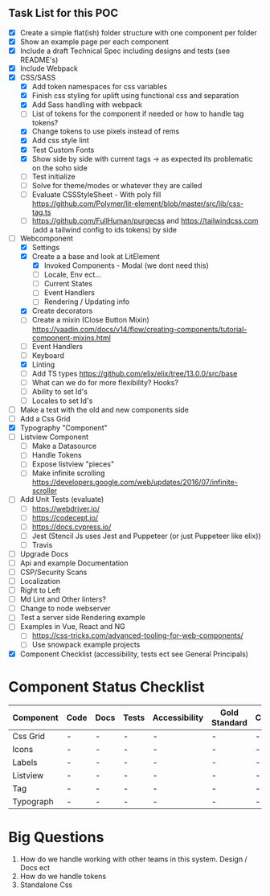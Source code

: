## Task List for this POC

- [x] Create a simple flat(ish) folder structure with one component per folder
- [x] Show an example page per each component
- [x] Include a draft Technical Spec including designs and tests (see README's)
- [x] Include Webpack
- [x] CSS/SASS
  - [x] Add token namespaces for css variables
  - [x] Finish css styling for uplift using functional css and separation
  - [x] Add Sass handling with webpack
  - [ ] List of tokens for the component if needed or how to handle tag tokens?
  - [x] Change tokens to  use pixels instead of rems
  - [x] Add css style lint
  - [x] Test Custom Fonts
  - [x] Show side by side with current tags -> as expected its problematic on the soho side
  - [ ] Test initialize
  - [ ] Solve for theme/modes or whatever they are called
  - [ ] Evaluate CSSStyleSheet  - With poly fill  https://github.com/Polymer/lit-element/blob/master/src/lib/css-tag.ts
  - [ ] https://github.com/FullHuman/purgecss and https://tailwindcss.com (add a tailwind config to ids tokens)
by side
- [ ] Webcomponent
  - [x] Settings
  - [x] Create a a base and look at LitElement
    - [x] Invoked Components - Modal (we dont need this)
    - [ ] Locale, Env ect...
    - [ ] Current States
    - [ ] Event Handlers
    - [ ] Rendering / Updating info
  - [x] Create decorators
  - [ ] Create a mixin (Close Button Mixin) https://vaadin.com/docs/v14/flow/creating-components/tutorial-component-mixins.html
  - [ ] Event Handlers
  - [ ] Keyboard
  - [x] Linting
  - [ ] Add TS types https://github.com/elix/elix/tree/13.0.0/src/base
  - [ ] What can we do for more flexibility? Hooks?
  - [ ] Ability to set Id's
  - [ ] Locales to set Id's
- [ ] Make a test with the old and new components side
- [ ] Add a Css Grid
- [x] Typography "Component"
- [ ] Listview Component
  - [ ] Make a Datasource
  - [ ] Handle Tokens
  - [ ] Expose listview "pieces"
  - [ ] Make infinite scrolling https://developers.google.com/web/updates/2016/07/infinite-scroller
- [ ] Add Unit Tests (evaluate)
  - [ ] https://webdriver.io/
  - [ ] https://codecept.io/
  - [ ] https://docs.cypress.io/
  - [ ] Jest (Stencil Js uses Jest and Puppeteer (or just Puppeteer like elix))
  - [ ] Travis
- [ ] Upgrade Docs
- [ ] Api and example Documentation
- [ ] CSP/Security Scans
- [ ] Localization
- [ ] Right to Left
- [ ] Md Lint and Other linters?
- [ ] Change to node webserver
- [ ] Test a server side Rendering example
- [ ] Examples in Vue, React and NG
  - [ ] https://css-tricks.com/advanced-tooling-for-web-components/
  - [ ] Use snowpack example projects
- [x] Component Checklist (accessibility, tests ect see General Principals)

# Component Status Checklist

| Component               | Code        | Docs         | Tests      | Accessibility | Gold Standard | Converted |
|-------------------------|-------------|--------------|------------|---------------|---------------|-----------|
| Css Grid                |            -|             -|           -|              -|              -|          -|
| Icons                   |            -|             -|           -|              -|              -|          -|
| Labels                  |            -|             -|           -|              -|              -|          -|
| Listview                |            -|             -|           -|              -|              -|          -|
| Tag                     |            -|             -|           -|              -|              -|          -|
| Typograph               |            -|             -|           -|              -|              -|          -|

# Big Questions

1) How do we handle working with other teams in this system. Design / Docs ect
2) How do we handle tokens
3) Standalone Css
